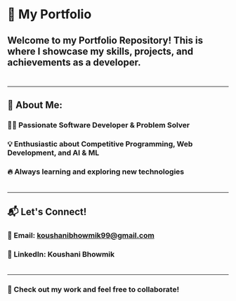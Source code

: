 
# 🚀 My Portfolio<br>
## Welcome to my Portfolio Repository! This is where I showcase my skills, projects, and achievements as a developer.<br><br>
------
## 🌟 About Me:<br>
### 👨‍💻 Passionate Software Developer & Problem Solver<br>
### 💡 Enthusiastic about Competitive Programming, Web Development, and AI & ML<br>
### 🔥 Always learning and exploring new technologies<br><br>
------
## 📬 Let's Connect!<br>
### 📧 Email: koushanibhowmik99@gmail.com<br>
### 🔗 LinkedIn: Koushani Bhowmik<br><br>
------
### 🚀 Check out my work and feel free to collaborate!<br>
